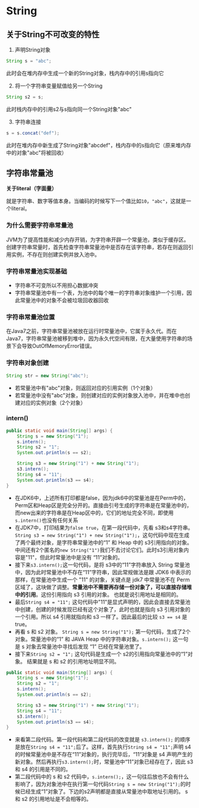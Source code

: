 # String

## 关于String不可改变的特性

1. 声明String对象

```java
String s = "abc";
```

此时会在堆内存中生成一个新的String对象，栈内存中的引用s指向它

2. 将一个字符串变量赋值给另一个String

```java
String s2 = s;
```

此时栈内存中的引用s2与s指向同一个String对象"abc"

3. 字符串连接

```java
s = s.concat("def"); 
```

此时在堆内存中新生成了String对象"abcdef"，栈内存中的s指向它（原来堆内存中的对象"abc"将被回收）

## 字符串常量池

**关于literal（字面量）**<br>

就是字符串、数字等值本身。当编码的时候写下一个值比如`10`，`"abc"`，这就是一个literal。

### 为什么需要字符串常量池

JVM为了提高性能和减少内存开销，为字符串开辟一个常量池，类似于缓存区。创建字符串常量时，首先检查字符串常量池中是否存在该字符串，若存在则返回引用实例，不存在则创建实例并放入池中。

### 字符串常量池实现基础

* 字符串不可变所以不用担心数据冲突
* 字符串常量池中有一个表，为池中的每个唯一的字符串对象维护一个引用，因此常量池中的对象不会被垃圾回收器回收

### 字符串常量池位置

在Java7之前，字符串常量池被放在运行时常量池中，它属于永久代。而在Java7，字符串常量池被移到堆中，因为永久代空间有限，在大量使用字符串的场景下会导致OutOfMemoryError错误。

### 字符串对象创建

```java
String str = new String("abc");
```

* 若常量池中有"abc"对象，则返回对应的引用实例（1个对象）
* 若常量池中没有"abc"对象，则创建对应的实例对象放入池中，并在堆中也创建对应的实例对象（2个对象）

### intern()
```java
public static void main(String[] args) {
    String s = new String("1");
    s.intern();
    String s2 = "1";
    System.out.println(s == s2);

    String s3 = new String("1") + new String("1");
    s3.intern();
    String s4 = "11";
    System.out.println(s3 == s4); 
}
```
* 在JDK6中，上述所有打印都是false，因为jdk6中的常量池是在Perm中的，Perm区和Heap区是完全分开的。直接由引号生成的字符串是在常量池中的，而new出来的字符串是在Heap区中的，它们的地址完全不同，即使用`s.intern()`也没有任何关系
* 在JDK7中，打印结果为`false true`，在第一段代码中，先看 s3和s4字符串。`String s3 = new String("1") + new String("1");`，这句代码中现在生成了两个最终对象，是字符串常量池中的“1” 和 Heap 中的 s3引用指向的对象。中间还有2个匿名的`new String("1")`我们不去讨论它们。此时s3引用对象内容是"11"，但此时常量池中是没有 “11”对象的。
* 接下来`s3.intern();`这一句代码，是将 s3中的“11”字符串放入 String 常量池中，因为此时常量池中不存在“11”字符串，因此常规做法是跟 JDK6 中表示的那样，在常量池中生成一个 "11" 的对象，关键点是 jdk7 中常量池不在 Perm 区域了，这块做了调整。**常量池中不需要再存储一份对象了，可以直接存储堆中的引用**。这份引用指向 s3 引用的对象。 也就是说引用地址是相同的。
* 最后`String s4 = "11";` 这句代码中"11"是显式声明的，因此会直接去常量池中创建，创建的时候发现已经有这个对象了，此时也就是指向 s3 引用对象的一个引用。所以 s4 引用就指向和 s3 一样了。因此最后的比较 `s3 == s4` 是 true。
* 再看 s 和 s2 对象。 `String s = new String("1");` 第一句代码，生成了2个对象。常量池中的“1” 和 JAVA Heap 中的字符串对象。`s.intern();` 这一句是 s 对象去常量池中寻找后发现 “1” 已经在常量池里了。
* 接下来`String s2 = "1";` 这句代码是生成一个 s2的引用指向常量池中的“1”对象。 结果就是 s 和 s2 的引用地址明显不同。

```java
public static void main(String[] args) {
    String s = new String("1");
    String s2 = "1";
    s.intern();
    System.out.println(s == s2);

    String s3 = new String("1") + new String("1");
    String s4 = "11";
    s3.intern();
    System.out.println(s3 == s4);
}
```

- 来看第二段代码。第一段代码和第二段代码的改变就是 `s3.intern();` 的顺序是放在`String s4 = "11";`后了。这样，首先执行`String s4 = "11";`声明 s4 的时候常量池中是不存在“11”对象的，执行完毕后，“11“对象是 s4 声明产生的新对象。然后再执行`s3.intern();`时，常量池中“11”对象已经存在了，因此 s3 和 s4 的引用是不同的。
- 第二段代码中的 s 和 s2 代码中，`s.intern();`，这一句往后放也不会有什么影响了，因为对象池中在执行第一句代码`String s = new String("1");`的时候已经生成“1”对象了。下边的s2声明都是直接从常量池中取地址引用的。 s 和 s2 的引用地址是不会相等的。

